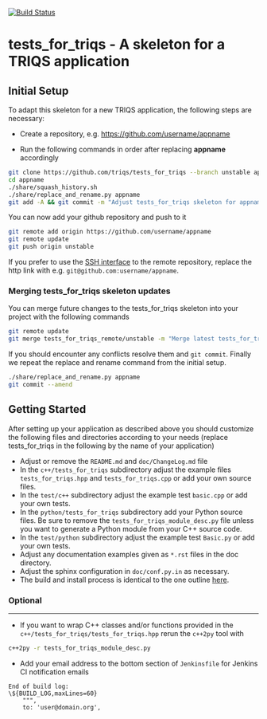 [![Build Status](https://travis-ci.org/TRIQS/tests_for_triqs.svg?branch=unstable)](https://travis-ci.org/TRIQS/tests_for_triqs)

# tests_for_triqs - A skeleton for a TRIQS application

Initial Setup
-------------

To adapt this skeleton for a new TRIQS application, the following steps are necessary:

* Create a repository, e.g. https://github.com/username/appname

* Run the following commands in order after replacing **appname** accordingly

```bash
git clone https://github.com/triqs/tests_for_triqs --branch unstable appname
cd appname
./share/squash_history.sh
./share/replace_and_rename.py appname
git add -A && git commit -m "Adjust tests_for_triqs skeleton for appname"
```

You can now add your github repository and push to it

```bash
git remote add origin https://github.com/username/appname
git remote update
git push origin unstable
```

If you prefer to use the [SSH interface](https://help.github.com/en/articles/connecting-to-github-with-ssh)
to the remote repository, replace the http link with e.g. `git@github.com:username/appname`.

### Merging tests_for_triqs skeleton updates ###

You can merge future changes to the tests_for_triqs skeleton into your project with the following commands

```bash
git remote update
git merge tests_for_triqs_remote/unstable -m "Merge latest tests_for_triqs skeleton changes"
```

If you should encounter any conflicts resolve them and `git commit`.
Finally we repeat the replace and rename command from the initial setup.

```bash
./share/replace_and_rename.py appname
git commit --amend
```

Getting Started
---------------

After setting up your application as described above you should customize the following files and directories
according to your needs (replace tests_for_triqs in the following by the name of your application)

* Adjust or remove the `README.md` and `doc/ChangeLog.md` file
* In the `c++/tests_for_triqs` subdirectory adjust the example files `tests_for_triqs.hpp` and `tests_for_triqs.cpp` or add your own source files.
* In the `test/c++` subdirectory adjust the example test `basic.cpp` or add your own tests.
* In the `python/tests_for_triqs` subdirectory add your Python source files.
  Be sure to remove the `tests_for_triqs_module_desc.py` file unless you want to generate a Python module from your C++ source code.
* In the `test/python` subdirectory adjust the example test `Basic.py` or add your own tests.
* Adjust any documentation examples given as `*.rst` files in the doc directory.
* Adjust the sphinx configuration in `doc/conf.py.in` as necessary.
* The build and install process is identical to the one outline [here](https://triqs.github.io/tests_for_triqs/unstable/install.html).

### Optional ###
----------------

* If you want to wrap C++ classes and/or functions provided in the `c++/tests_for_triqs/tests_for_triqs.hpp` rerun the `c++2py` tool with
```bash
c++2py -r tests_for_triqs_module_desc.py
```
* Add your email address to the bottom section of `Jenkinsfile` for Jenkins CI notification emails
```
End of build log:
\${BUILD_LOG,maxLines=60}
    """,
    to: 'user@domain.org',
```
